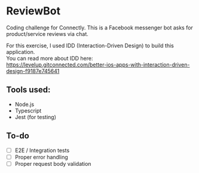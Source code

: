 # ReviewBot

Coding challenge for Connectly. This is a Facebook messenger bot asks for product/service reviews via chat.

For this exercise, I used IDD (Interaction-Driven Design) to build this application.  
You can read more about IDD here: https://levelup.gitconnected.com/better-ios-apps-with-interaction-driven-design-f9187e745641

## Tools used:

- Node.js
- Typescript
- Jest (for testing)

## To-do

- [ ] E2E / Integration tests
- [ ] Proper error handling
- [ ] Proper request body validation
